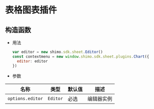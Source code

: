 # 表格图表插件

## 构造函数

* 用法

  ```js
  var editor = new shimo.sdk.sheet.Editor()
  const contextmenu = new window.shimo.sdk.sheet.plugins.Chart({
    editor: editor
  })
  ```

* 参数

|名称|类型|默认值|描述|
| -- | -- | -- | -- |
| `options.editor` | `Editor` | 必选 | 编辑器实例 |